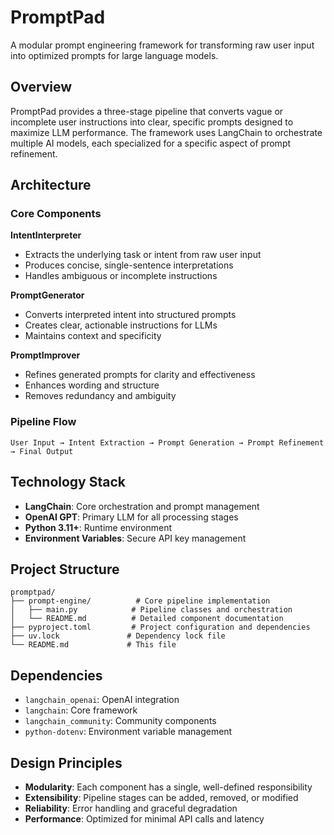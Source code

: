 # PromptPad

A modular prompt engineering framework for transforming raw user input into optimized prompts for large language models.

## Overview

PromptPad provides a three-stage pipeline that converts vague or incomplete user instructions into clear, specific prompts designed to maximize LLM performance. The framework uses LangChain to orchestrate multiple AI models, each specialized for a specific aspect of prompt refinement.

## Architecture

### Core Components

**IntentInterpreter**
- Extracts the underlying task or intent from raw user input
- Produces concise, single-sentence interpretations
- Handles ambiguous or incomplete instructions

**PromptGenerator** 
- Converts interpreted intent into structured prompts
- Creates clear, actionable instructions for LLMs
- Maintains context and specificity

**PromptImprover**
- Refines generated prompts for clarity and effectiveness
- Enhances wording and structure
- Removes redundancy and ambiguity

### Pipeline Flow

```
User Input → Intent Extraction → Prompt Generation → Prompt Refinement → Final Output
```

## Technology Stack

- **LangChain**: Core orchestration and prompt management
- **OpenAI GPT**: Primary LLM for all processing stages
- **Python 3.11+**: Runtime environment
- **Environment Variables**: Secure API key management

## Project Structure

```
promptpad/
├── prompt-engine/          # Core pipeline implementation
│   ├── main.py            # Pipeline classes and orchestration
│   └── README.md          # Detailed component documentation
├── pyproject.toml         # Project configuration and dependencies
├── uv.lock               # Dependency lock file
└── README.md             # This file
```

## Dependencies

- `langchain_openai`: OpenAI integration
- `langchain`: Core framework
- `langchain_community`: Community components
- `python-dotenv`: Environment variable management

## Design Principles

- **Modularity**: Each component has a single, well-defined responsibility
- **Extensibility**: Pipeline stages can be added, removed, or modified
- **Reliability**: Error handling and graceful degradation
- **Performance**: Optimized for minimal API calls and latency

